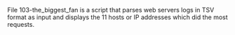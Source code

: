 File 103-the_biggest_fan is a script that parses web servers logs in TSV format as input and displays the 11 hosts or IP addresses which did the most requests.
